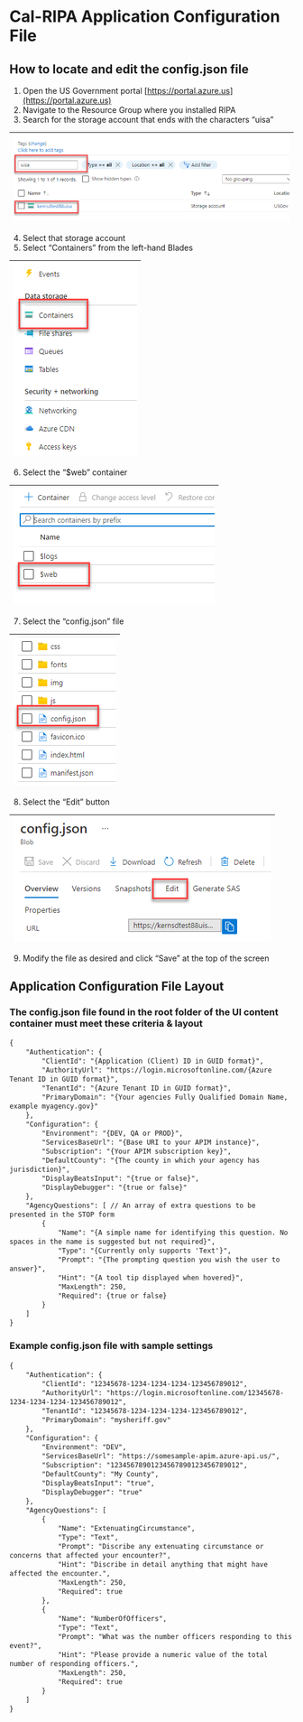 # Cal-RIPA Application Configuration File

## How to locate and edit the config.json file

1. Open the US Government portal [https://portal.azure.us](https://portal.azure.us)
2. Navigate to the Resource Group where you installed RIPA
3. Search for the storage account that ends with the characters “uisa”

| ![Step 1](assets/RIPA-App-Config-Step-01.png) |
|-

4. Select that storage account
5. Select “Containers” from the left-hand Blades

| ![Step 2](assets/RIPA-App-Config-Step-02.png) |
|-

6. Select the “$web” container

| ![Step 3](assets/RIPA-App-Config-Step-03.png) |
|-

7. Select the “config.json” file

| ![Step 4](assets/RIPA-App-Config-Step-04.png) |
|-

8. Select the “Edit” button

| ![Step 5](assets/RIPA-App-Config-Step-05.png) |
|-

9. Modify the file as desired and click “Save” at the top of the screen

## Application Configuration File Layout

### The config.json file found in the root folder of the UI content container must meet these criteria & layout

    {
        "Authentication": {
            "ClientId": "{Application (Client) ID in GUID format}",
            "AuthorityUrl": "https://login.microsoftonline.com/{Azure Tenant ID in GUID format}",
            "TenantId": "{Azure Tenant ID in GUID format}",
            "PrimaryDomain": "{Your agencies Fully Qualified Domain Name, example myagency.gov}"
        },
        "Configuration": {
            "Environment": "{DEV, QA or PROD}",
            "ServicesBaseUrl": "{Base URI to your APIM instance}",
            "Subscription": "{Your APIM subscription key}",
            "DefaultCounty": "{The county in which your agency has jurisdiction}",
            "DisplayBeatsInput": "{true or false}",
            "DisplayDebugger": "{true or false}"
        },
        "AgencyQuestions": [ // An array of extra questions to be presented in the STOP form
            {
                "Name": "{A simple name for identifying this question. No spaces in the name is suggested but not required}",
                "Type": "{Currently only supports 'Text'}",
                "Prompt": "{The prompting question you wish the user to answer}",
                "Hint": "{A tool tip displayed when hovered}",
                "MaxLength": 250,
                "Required": {true or false}
            }
        ]
    }

### Example config.json file with sample settings

    {
        "Authentication": {
            "ClientId": "12345678-1234-1234-1234-123456789012",
            "AuthorityUrl": "https://login.microsoftonline.com/12345678-1234-1234-1234-123456789012",
            "TenantId": "12345678-1234-1234-1234-123456789012",
            "PrimaryDomain": "mysheriff.gov"
        },
        "Configuration": {
            "Environment": "DEV",
            "ServicesBaseUrl": "https://somesample-apim.azure-api.us/",
            "Subscription": "12345678901234567890123456789012",
            "DefaultCounty": "My County",
            "DisplayBeatsInput": "true",
            "DisplayDebugger": "true"
        },
        "AgencyQuestions": [
            {
                "Name": "ExtenuatingCircumstance",
                "Type": "Text",
                "Prompt": "Discribe any extenuating circumstance or concerns that affected your encounter?",
                "Hint": "Discribe in detail anything that might have affected the encounter.",
                "MaxLength": 250,
                "Required": true
            },
            {
                "Name": "NumberOfOfficers",
                "Type": "Text",
                "Prompt": "What was the number officers responding to this event?",
                "Hint": "Please provide a numeric value of the total number of responding officers.",
                "MaxLength": 250,
                "Required": true
            }
        ]
    }
